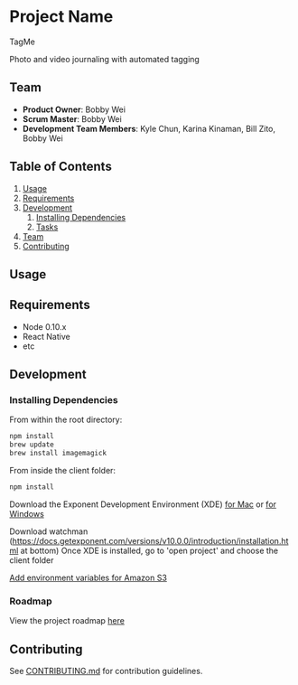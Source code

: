 # Project Name
TagMe

Photo and video journaling with automated tagging

## Team

  - __Product Owner__: Bobby Wei
  - __Scrum Master__: Bobby Wei
  - __Development Team Members__: Kyle Chun, Karina Kinaman, Bill Zito, Bobby Wei

## Table of Contents

1. [Usage](#Usage)
1. [Requirements](#requirements)
1. [Development](#development)
    1. [Installing Dependencies](#installing-dependencies)
    1. [Tasks](#tasks)
1. [Team](#team)
1. [Contributing](#contributing)

## Usage
 

## Requirements

- Node 0.10.x
- React Native
- etc

## Development

### Installing Dependencies

From within the root directory:

```sh
npm install
brew update
brew install imagemagick
```
From inside the client folder:
```sh
npm install
```

Download the Exponent Development Environment (XDE) [for Mac](https://xde-updates.exponentjs.com/download/mac) or [for Windows](https://xde-updates.exponentjs.com/download/win32)

Download watchman (https://docs.getexponent.com/versions/v10.0.0/introduction/installation.html at bottom)
Once XDE is installed, go to 'open project' and choose the client folder

[Add environment variables for Amazon S3](http://docs.aws.amazon.com/cli/latest/userguide/cli-chap-getting-started.html#cli-environment)

### Roadmap

View the project roadmap [here](https://github.com/hr-memories/greenfield/issues)


## Contributing

See [CONTRIBUTING.md](CONTRIBUTING.md) for contribution guidelines.

